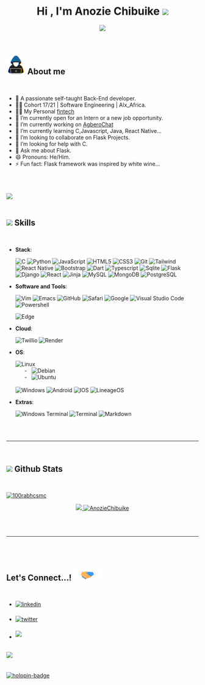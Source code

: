 
<h1 align="center"><b>Hi , I'm Anozie Chibuike </b><img src="https://media.giphy.com/media/hvRJCLFzcasrR4ia7z/giphy.gif" width="35"></h1>
<p align="center">
  <a href="https://github.com/DenverCoder1/readme-typing-svg"><img src="https://readme-typing-svg.herokuapp.com?font=Time+New+Roman&color=cyan&size=25&center=true&vCenter=true&width=600&height=100&lines=Innovative+Software+Engineer,;Student+at+Alx_africa,;Self-taught+Back-End+Developer,;I+Love+Python..&hearts;++;Active+Learner/Researcher,;Love+to+learn+new+stuffs..<3"></a>
</p>


<br>



	
## <picture><img src = "https://github.com/0xAbdulKhalid/0xAbdulKhalid/raw/main/assets/mdImages/about_me.gif" width = 50px></picture> **About me**


<br>

- 🙈 A passionate self-taught Back-End developer.
- 👨‍🎓 Cohort 17/21 | Software Engineering | Alx_Africa.
- 👨‍💻 My Personal [fintech](https://agberodata.com.ng)
- 🧳 I’m currently open for an Intern or a new job opportunity.
- 🔭 I’m currently working on [AgberoChat](https://github.com/AnozieChibuike/webChatO)
- 🌱 I’m currently learning C,Javascript, Java, React Native...
- 👯 I’m looking to collaborate on Flask Projects.
- 🤔 I’m looking for help with C.
- 💬 Ask me about Flask.
- 😄 Pronouns: He/Him.
- ⚡ Fun fact: Flask framework was inspired by white wine...

<br><br>

<img src="https://user-images.githubusercontent.com/73097560/115834477-dbab4500-a447-11eb-908a-139a6edaec5c.gif"><br><br>

## <img src="https://media2.giphy.com/media/QssGEmpkyEOhBCb7e1/giphy.gif?cid=ecf05e47a0n3gi1bfqntqmob8g9aid1oyj2wr3ds3mg700bl&rid=giphy.gif" width ="25"><b> Skills</b>
<br>

<p align="center">

- **Stack**:
    
    ![C](https://img.shields.io/badge/C%20-%232370ED.svg?style=for-the-badge&logo=c&logoColor=white)
    ![Python](https://img.shields.io/badge/Python%20-%2314354C.svg?style=for-the-badge&logo=python&logoColor=white) ![JavaScript](https://img.shields.io/badge/JavaScript%20-%23F7DF1E.svg?style=for-the-badge&logo=javascript&logoColor=black)
    ![HTML5](https://img.shields.io/badge/HTML5%20-%23E34F26.svg?style=for-the-badge&logo=html5&logoColor=white)
    ![CSS3](https://img.shields.io/badge/CSS%20-%231572B6.svg?style=for-the-badge&logo=css3&logoColor=white) ![Git](https://img.shields.io/badge/git-%23F05033.svg?style=for-the-badge&logo=git&logoColor=white)
    ![Tailwind](https://img.shields.io/badge/Tailwind_CSS-38B2AC?style=for-the-badge&logo=tailwind-css&logoColor=white)
   ![React Native](https://img.shields.io/badge/React%20Native-38B2AC?style=for-the-badge&logo=react&logoColor=white)
    ![Bootstrap](https://img.shields.io/badge/Bootstrap-563D7C?style=for-the-badge&logo=bootstrap&logoColor=white)
    ![Dart](https://img.shields.io/badge/Dart-0d0073?style=for-the-badge&logo=dart&logoColor=white)
    ![Typescript](https://img.shields.io/badge/Typescript-563D7C?style=for-the-badge&logo=typescript&logoColor=white)
  ![Sqlite](https://img.shields.io/badge/SQLite-07405E?style=for-the-badge&logo=sqlite&logoColor=white)
    ![Flask](https://img.shields.io/badge/Flask-000000?style=for-the-badge&logo=flask&logoColor=white)
   ![Django](https://img.shields.io/badge/Django-092E20?style=for-the-badge&logo=django&logoColor=white)
   ![React](https://img.shields.io/badge/React-38B2AC?style=for-the-badge&logo=react&logoColor=white)
    ![Jinja](https://img.shields.io/badge/Jinja-000000?style=for-the-badge&logo=jinja&logoColor=red)
    ![MySQL](https://img.shields.io/badge/MySQL-00000F?style=for-the-badge&logo=mysql&logoColor=white)
    ![MongoDB](https://img.shields.io/badge/MongoDB-4EA94B?style=for-the-badge&logo=mongodb&logoColor=white)
    ![PostgreSQL](https://img.shields.io/badge/PostgreSQL-316192?style=for-the-badge&logo=postgresql&logoColor=white)
- **Software and Tools**:


    ![Vim](https://img.shields.io/badge/VIM-%2311AB00.svg?&style=for-the-badge&logo=vim&logoColor=white)
    ![Emacs](https://img.shields.io/badge/Emacs-%237F5AB6.svg?&style=for-the-badge&logo=gnu-emacs&logoColor=white)
    ![GitHub](https://img.shields.io/badge/github-%23121011.svg?style=for-the-badge&logo=github&logoColor=white)
    ![Safari](https://img.shields.io/badge/Safari-000000?style=for-the-badge&logo=Safari&logoColor=white)
    ![Google](https://img.shields.io/badge/google-%234285F4.svg?style=for-the-badge&logo=google&logoColor=white)
    ![Visual Studio Code](https://img.shields.io/badge/Visual%20Studio%20Code-0078d7.svg?style=for-the-badge&logo=visual-studio-code&logoColor=white)
    ![Powershell](https://img.shields.io/badge/Powershell-2CA5E0?style=for-the-badge&logo=powershell&logoColor=white)	
 
    ![Edge](https://img.shields.io/badge/Edge-0078D7?style=for-the-badge&logo=Microsoft-edge&logoColor=white)
- **Cloud**:
    
    ![Twillio](https://img.shields.io/badge/Twilio-F22F46?style=for-the-badge&logo=Twilio&logoColor=white)
    ![Render](https://img.shields.io/badge/Render-%46E3B7.svg?style=for-the-badge&logo=render&logoColor=white)

- **OS**:

    ![Linux](https://img.shields.io/badge/Linux-FCC624?style=for-the-badge&logo=linux&logoColor=black)
    <br> &nbsp;  &nbsp;  &nbsp; - &nbsp; ![Debian](https://img.shields.io/badge/Debian-A81D33?style=for-the-badge&logo=debian&logoColor=white)
    <br> &nbsp;  &nbsp;  &nbsp; - &nbsp; ![Ubuntu](https://img.shields.io/badge/Ubuntu-E95420?style=for-the-badge&logo=ubuntu&logoColor=white)
  <br><br>
    ![Windows](https://img.shields.io/badge/Windows-0078D6?style=for-the-badge&logo=windows&logoColor=white)
    ![Android](https://img.shields.io/badge/Android-3DDC84?style=for-the-badge&logo=android&logoColor=white)
    ![IOS](https://img.shields.io/badge/iOS-000000?style=for-the-badge&logo=ios&logoColor=white)
  ![LineageOS](https://img.shields.io/badge/lineageos-167C80?style=for-the-badge&logo=lineageos&logoColor=white)

- **Extras**:

    ![Windows Terminal](https://img.shields.io/badge/Windows%20Terminal-%234D4D4D.svg?style=for-the-badge&logo=windows-terminal&logoColor=white)
    ![Terminal](https://img.shields.io/badge/Terminal-%23054020?style=for-the-badge&logo=gnu-bash&logoColor=white)
    ![Markdown](https://img.shields.io/badge/markdown-%23000000.svg?style=for-the-badge&logo=markdown&logoColor=white)   


</p>

<br>
<br>

-----

<br>


## <img src="https://media.giphy.com/media/iY8CRBdQXODJSCERIr/giphy.gif" width="35"><b> Github Stats </b>
<br>

<div align="center">

<a href="https://github.com/AnozieChibuike/">
  <p align="left"> <img src="https://komarev.com/ghpvc/?username=AnozieChibuike&label=Profile%20views&color=0e75b6&style=flat" alt="100rabhcsmc" /> </p>
  <img src="https://github-readme-stats.vercel.app/api?username=AnozieChibuike&show_icons=true"/>
  <img src="https://github-readme-stats.vercel.app/api/top-langs?username=AnozieChibuike&show_icons=true&locale=en&layout=compact&line_height=20&title_color=7A7ADB&icon_color=2234AE&text_color=D3D3D3&bg_color=0,000000,130F40" width="375"  alt="AnozieChibuike"/>

</a>
</div>

<br>
<br>
<br>

-----

<br>
<br>

## <b> Let's Connect...!</b><img src="https://github.com/0xAbdulKhalid/0xAbdulKhalid/raw/main/assets/mdImages/handshake.gif" width ="80">
<br>
<div align='left'>

<ul>

<li>
<a href="https://linkedin.com/in/anoziejoel" target="_blank">
<img src="https://img.shields.io/badge/linkedin:  Anozie Joel-%2300acee.svg?color=405DE6&style=for-the-badge&logo=linkedin&logoColor=white" alt=linkedin style="margin-bottom: 5px;"/>
</a>
</li>

<br>

<li>
<a href="https://twitter.com/JoelBlvck2" target="_blank">
<img src="https://img.shields.io/badge/twitter:  JoelBlvck2-%2300acee.svg?color=1DA1F2&style=for-the-badge&logo=twitter&logoColor=white" alt=twitter style="margin-bottom: 5px;"/>
</a>
</li>

<br>

<li>
<a href="mailto:chibuikeanozie0@gmail.com" target="_blank">
<img src="https://img.shields.io/badge/gmail:  ChibuikeAnozie-%23EA4335.svg?style=for-the-badge&logo=gmail&logoColor=white" t=mail style="margin-bottom: 5px;" />
</a>
</li>
	
</ul>
</div>

<br>
<img src="https://user-images.githubusercontent.com/73097560/115834477-dbab4500-a447-11eb-908a-139a6edaec5c.gif">
<br>
<br>
<br>
<a href="https://holopin.me/anoziechibuike" target="_blank"><img src="https://holopin.me/anoziechibuike" width="375" alt="holopin-badge"></a>
<!--
**AnozieChibuike/AnozieChibuike** is a ✨ _special_ ✨ repository because its `README.md` (this file) appears on your GitHub profile.

Here are some ideas to get you started:
-->
